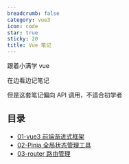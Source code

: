 ```yaml
---
breadcrumb: false
category: vue3
icon: code
star: true
sticky: 20
title: Vue 笔记
---
```


跟着小满学 vue

在边看边记笔记

但是这套笔记偏向 API 调用，不适合初学者

## 目录

- [01-vue3 前端渐进式框架](./vue3/00-%E5%AD%A6%E4%B9%A0Vue3-%E4%BB%8B%E7%BB%8D.md)
- [02-Pinia 全局状态管理工具](./vue3-Pinia/01-介绍Pinia)
- [03-router 路由管理](./vue3-router4/01-安装.md)
<!-- more -->